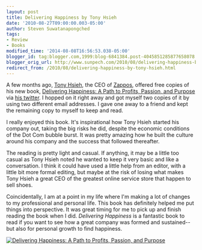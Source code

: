 ```yaml
---
layout: post
title: Delivering Happiness by Tony Hsieh
date: '2010-08-27T09:00:00.003-05:00'
author: Steven Suwatanapongched
tags:
- Review
- Books
modified_time: '2014-08-08T16:56:53.038-05:00'
blogger_id: tag:blogger.com,1999:blog-6841384.post-4045851285877658078
blogger_orig_url: http://www.sunpech.com/2010/08/delivering-happiness-by-tony-hsieh.html
redirect_from: /2010/08/delivering-happiness-by-tony-hsieh.html
---
```


A few months ago, <a href="http://en.wikipedia.org/wiki/Tony_Hsieh">Tony Hsieh</a>, the CEO of <a href="http://www.zappos.com/">Zappos</a>, offered free copies of his new book, <a href="http://www.amazon.com/Delivering-Happiness-Profits-Passion-Purpose/dp/0446563048?ie=UTF8&amp;tag=sunpech-20&amp;link_code=btl&amp;camp=213689&amp;creative=392969" target="_blank">Delivering Happiness: A Path to Profits, Passion, and Purpose</a><img alt="" border="0" height="1" src="http://www.assoc-amazon.com/e/ir?t=sunpech-20&amp;l=btl&amp;camp=213689&amp;creative=392969&amp;o=1&amp;a=0446563048" style="border: none !important; margin: 0px !important; padding: 0px !important;" width="1" /> via <a href="http://twitter.com/ZAPPOS">his twitter</a>.  I hopped on it right away and got myself two copies of it by using two different email addresses.  I gave one away to a friend and kept the remaining copy to myself to keep and read.

I really enjoyed this book.  It's inspirational how Tony Hsieh started his company out, taking the big risks he did, despite the economic conditions of the Dot Com bubble burst.  It was pretty amazing how he built the culture around his company and the success that followed thereafter.

The reading is pretty light and casual.  If anything, it may be a little too casual as Tony Hsieh noted he wanted to keep it very basic and like a conversation.  I think it could have used a little help from an editor, with a little bit more formal editing, but maybe at the risk of losing what makes Tony Hsieh a great CEO of the greatest online service store that happen to sell shoes.

Coincidentally, I am at a point in my life where I'm making a lot of changes to my professional and personal life.  This book has definitely helped me put things into perspective.  It was great timing for me to pick up and finish reading the book when I did.  <i>Delivering Happiness</i> is a fantastic book to read if you want to see how a great company was formed and sustained-- but also for personal growth to find happiness.

<a href="http://www.amazon.com/Delivering-Happiness-Profits-Passion-Purpose/dp/0446563048?ie=UTF8&amp;tag=sunpech-20&amp;link_code=bil&amp;camp=213689&amp;creative=392969" imageanchor="1" target="_blank"><img alt="Delivering Happiness: A Path to Profits, Passion, and Purpose" src="http://ws.amazon.com/widgets/q?MarketPlace=US&amp;ServiceVersion=20070822&amp;ID=AsinImage&amp;WS=1&amp;Format=_SL160_&amp;ASIN=0446563048&amp;tag=sunpech-20" /></a>
